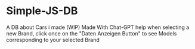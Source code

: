 # Simple-JS-DB
A DB about Cars i made
(WIP)
Made With Chat-GPT help
when selecting a new Brand, click once on the "Daten Anzeigen Button" to see Models corresponding to your selected Brand
